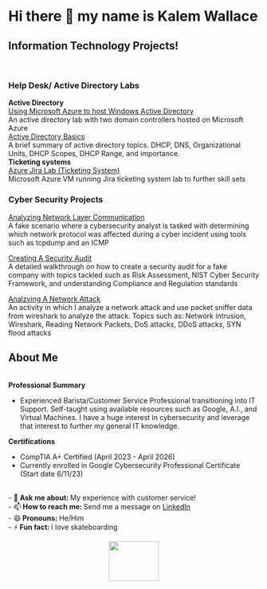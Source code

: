 # Hi there 👋 my name is Kalem Wallace<br/>
<h2>Information Technology Projects!</h2><br/>
<h3>Help Desk/ Active Directory Labs</h3>
<b>Active Directory</b><br/>
<a href="https://github.com/kalemriah/Using-Microsoft-Azure-to-host-Windows-Active-Directory-lab">Using Microsoft Azure to host Windows Active Directory</a> <br/>
An active directory lab with two domain controllers hosted on Microsoft Azure <br/>
<a href="https://github.com/kalemriah/Active-directory-basics">Active Directory Basics</a> <br/>
A brief summary of active directory topics. DHCP, DNS, Organizational Units, DHCP Scopes, DHCP Range, and importance.<br/>
<b>Ticketing systems</b><br/>
<a href="https://github.com/kalemriah/Azure-Ticketing-System-Lab-Jira-">Azure Jira Lab (Ticketing System)</a><br/>
Microsoft Azure VM running Jira ticketing system lab to further skill sets<br/>
<h3>Cyber Security Projects</h3>
<a href="https://github.com/kalemriah/Analyzing-Network-Layer-Communication">Analyzing Network Layer Communication</a><br/>
A fake scenario where a cybersecurity analyst is tasked with determining which network protocol was affected during a cyber incident using tools such as tcpdump and an ICMP

<a href="https://github.com/kalemriah/Creating-A-Security-Audit">Creating A Security Audit</a><br/>
A detailed walkthrough on how to create a security audit for a fake company with topics tackled such as Risk Assessment, NIST Cyber Security Framework, and understanding Compliance and Regulation standards

<a href="https://github.com/kalemriah/Analyzing-A-Network-Attack">Analzying A Network Attack</a><br/>
An activity in which I analyze a network attack and use packet sniffer data from wireshark to analyze the attack. Topics such as: Network intrusion, Wireshark, Reading Network Packets, DoS attacks, DDoS attacks, SYN flood attacks


  <h2> About Me </h2><br/>
  <b>Professional Summary</b><br/>
  
- Experienced Barista/Customer Service Professional transitioning into IT Support. Self-taught using available resources such as Google, A.I., and Virtual Machines. I have a huge interest in cybersecurity and leverage that interest to further my general IT knowledge. 



<b>Certifications</b><br/>


- CompTIA A+ Certified (April 2023 - April 2026)<br/>
- Currently enrolled in Google Cybersecurity Professional Certificate (Start date 6/11/23)<br/>
 <br/>
- 💬<b> Ask me about: </b> My experience with customer service! <br/>
- 📫<b> How to reach me: </b> Send me a message on <a href="https://www.linkedin.com/in/kalem-wallace-3b499a256/">LinkedIn</a> <br/>
- 😄<b> Pronouns: </b> He/Him <br/>
- ⚡<b> Fun fact: </b> I love skateboarding<p align="center"><img src="https://user-images.githubusercontent.com/111719615/210657996-ffe8fe41-b389-492c-8ddc-05cde142e675.gif" width="100" height="80" /> <br/>





